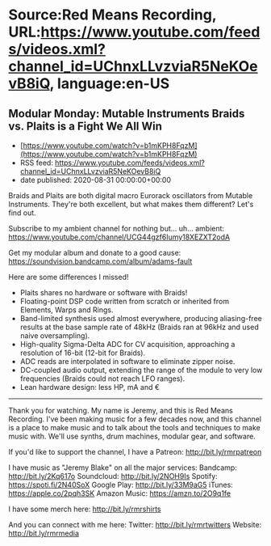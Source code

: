 # Source:Red Means Recording, URL:https://www.youtube.com/feeds/videos.xml?channel_id=UChnxLLvzviaR5NeKOevB8iQ, language:en-US

## Modular Monday: Mutable Instruments Braids vs. Plaits is a Fight We All Win
 - [https://www.youtube.com/watch?v=b1mKPH8FqzM](https://www.youtube.com/watch?v=b1mKPH8FqzM)
 - RSS feed: https://www.youtube.com/feeds/videos.xml?channel_id=UChnxLLvzviaR5NeKOevB8iQ
 - date published: 2020-08-31 00:00:00+00:00

Braids and Plaits are both digital macro Eurorack oscillators from Mutable Instruments. They're both excellent, but what makes them different? Let's find out.

Subscribe to my ambient channel for nothing but... uh... ambient: https://www.youtube.com/channel/UCG44gzf6Iumy18XEZXT2odA

Get my modular album and donate to a good cause: https://soundvision.bandcamp.com/album/adams-fault

Here are some differences I missed!
* Plaits shares no hardware or software with Braids!
* Floating-point DSP code written from scratch or inherited from Elements, Warps and Rings.
* Band-limited synthesis used almost everywhere, producing aliasing-free results at the base sample rate of 48kHz (Braids ran at 96kHz and used naive oversampling).
* High-quality Sigma-Delta ADC for CV acquisition, approaching a resolution of 16-bit (12-bit for Braids).
* ADC reads are interpolated in software to eliminate zipper noise.
* DC-coupled audio output, extending the range of the module to very low frequencies (Braids could not reach LFO ranges).
* Lean hardware design: less HP, mA and €
------------------------------------
Thank you for watching. My name is Jeremy, and this is Red Means Recording. I've been making music for a few decades now, and this channel is a place to make music and to talk about the tools and techniques to make music with. We'll use synths, drum machines, modular gear, and software. 

If you'd like to support the channel, I have a Patreon:  http://bit.ly/rmrpatreon

I have music as "Jeremy Blake" on all the major services: 
Bandcamp: http://bit.ly/2Kq617o
Soundcloud: http://bit.ly/2NOH9Is
Spotify: https://spoti.fi/2N40SoX
Google Play: http://bit.ly/33M9aG5
iTunes: https://apple.co/2pqh3SK
Amazon Music: https://amzn.to/2O9q1fe

I have some merch here: http://bit.ly/rmrshirts

And you can connect with me here: 
Twitter: http://bit.ly/rmrtwitters
Website: http://bit.ly/rmrmedia

